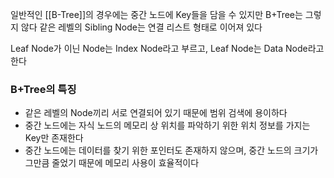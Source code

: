 일반적인 [[B-Tree]]의 경우에는 중간 노드에 Key들을 담을 수 있지만 B+Tree는 그렇지 않다
같은 레벨의 Sibling Node는 연결 리스트 형태로 이어져 있다

Leaf Node가 이닌 Node는 Index Node라고 부르고, Leaf Node는 Data Node라고 한다

### B+Tree의 특징
- 같은 레벨의 Node끼리 서로 연결되어 있기 때문에 범위 검색에 용이하다
- 중간 노드에는 자식 노드의 메모리 상 위치를 파악하기 위한 위치 정보를 가지는 Key만 존재한다
- 중간 노드에는 데이터를 찾기 위한 포인터도 존재하지 않으며, 중간 노드의 크기가 그만큼 줄었기 때문에 메모리 사용이 효율적이다


